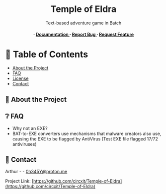 <div align='center'>

<h1>Temple of Eldra</h1>
<p>Text-based adventure game in Batch</p>

<h4> <span> · </span> <a href="https://github.com/circxit/Temple-of-Eldra/blob/master/README.md"> Documentation </a> <span> · </span> <a href="https://github.com/circxit/Temple-of-Eldra/issues"> Report Bug </a> <span> · </span> <a href="https://github.com/circxit/Temple-of-Eldra/issues"> Request Feature </a> </h4>


</div>

# :notebook_with_decorative_cover: Table of Contents

- [About the Project](#star2-about-the-project)
- [FAQ](#grey_question-faq)
- [License](#warning-license)
- [Contact](#handshake-contact)


## :star2: About the Project

## :grey_question: FAQ


- Why not an EXE?
- BAT-to-EXE converters use mechanisms that malware creators also use, causing the EXE to be flagged by AntiVirus (Test EXE file flagged 17/72 antiviruses)


## :handshake: Contact

Arthur - - 0h345Y@proton.me

Project Link: [https://github.com/circxit/Temple-of-Eldra](https://github.com/circxit/Temple-of-Eldra)
